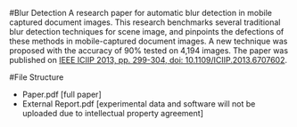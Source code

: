 #Blur Detection
A research paper for automatic blur detection in mobile captured document images. This research benchmarks several traditional blur detection techniques for scene image, and pinpoints the defections of these methods in mobile-captured document images. A new technique was proposed with the accuracy of 90% tested on 4,194 images. The paper was published on [IEEE ICIIP 2013, pp. 299-304, doi: 10.1109/ICIIP.2013.6707602](http://ieeexplore.ieee.org/xpl/articleDetails.jsp?reload=true&arnumber=6707602).

#File Structure
- Paper.pdf [full paper]
- External Report.pdf [experimental data and software will not be uploaded due to intellectual property agreement]